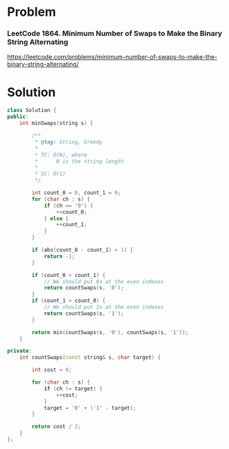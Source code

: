 
# Problem
### LeetCode 1864. Minimum Number of Swaps to Make the Binary String Alternating
https://leetcode.com/problems/minimum-number-of-swaps-to-make-the-binary-string-alternating/

# Solution
```c++
class Solution {
public:
    int minSwaps(string s) {

        /**
         * @tag: String, Greedy
         *
         * TC: O(N), where
         *      N is the string length
         *
         * SC: O(1)
         */

        int count_0 = 0, count_1 = 0;
        for (char ch : s) {
            if (ch == '0') {
                ++count_0;
            } else {
                ++count_1;
            }
        }

        if (abs(count_0 - count_1) > 1) {
            return -1;
        }

        if (count_0 > count_1) {
            // We should put 0s at the even indexes
            return countSwaps(s, '0');
        }
        if (count_1 > count_0) {
            // We should put 1s at the even indexes
            return countSwaps(s, '1');
        }

        return min(countSwaps(s, '0'), countSwaps(s, '1'));
    }

private:
    int countSwaps(const string& s, char target) {

        int cost = 0;

        for (char ch : s) {
            if (ch != target) {
                ++cost;
            }
            target = '0' + ('1' - target);
        }

        return cost / 2;
    }
};
```
